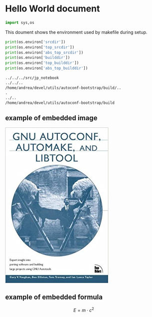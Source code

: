 # Hello World document


```python
import sys,os
```

This doument shows the environment used by makefile during setup.



```python
print(os.environ['srcdir'])
print(os.environ['top_srcdir'])
print(os.environ['abs_top_srcdir'])
print(os.environ['builddir'])
print(os.environ['top_builddir'])
print(os.environ['abs_top_builddir'])
```

    ../../../src/jp_notebook
    ../../..
    /home/andrea/devel/utils/autoconf-bootstrap/build/..
    .
    ../..
    /home/andrea/devel/utils/autoconf-bootstrap/build


## example of embedded image

![](img/book_cover.jpg)

## example of embedded formula

$$ E = m \cdot c^2 $$
